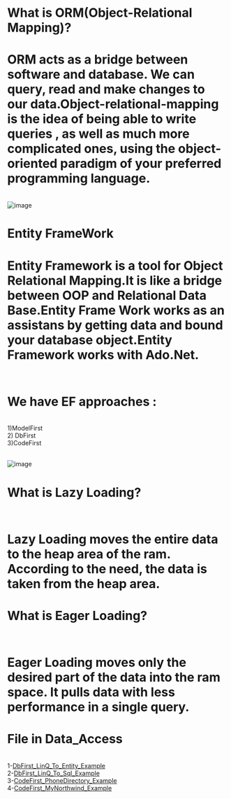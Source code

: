 
# What is ORM(Object-Relational Mapping)?
# ORM acts as a bridge between software and database. We can query, read and make changes to our data.Object-relational-mapping is the idea of being able to write queries , as well as much more complicated ones, using the object-oriented paradigm of your preferred programming language.
<br> ![image](https://user-images.githubusercontent.com/90280719/137193402-eb504d72-a8b7-4efa-83e5-895484e1bb98.png)




# Entity FrameWork
# Entity Framework is a tool for Object Relational Mapping.It is like a bridge between OOP and Relational Data Base.Entity Frame Work works as an assistans by getting data and bound your database object.Entity Framework works with Ado.Net.

# <br> We have EF approaches : 
 <br>  1)ModelFirst
 <br> 2) DbFirst
 <br> 3)CodeFirst
 
 <br> ![image](https://user-images.githubusercontent.com/90280719/137194746-f25d03b7-f030-435d-8c07-b4127df7b9f2.png)

 
# What is Lazy Loading?
# <br> Lazy Loading moves the entire data to the heap area of ​​the ram. According to the need, the data is taken from the heap area.
# What is Eager Loading?
 # <br> Eager Loading moves only the desired part of the data into the ram space. It pulls data with less performance in a single query.
 
 
 # File in Data_Access
<br> 1-[DbFirst_LinQ_To_Entity_Example](https://github.com/SongulSYTRK/Data_Access/tree/master/EntityFramework_DbFirst_L%C4%B0NQ)
<br> 2-[DbFirst_LinQ_To_Sql_Example](https://github.com/SongulSYTRK/Data_Access/tree/master/LinQ_To_Sql_Example)
<br> 3-[CodeFirst_PhoneDirectory_Example](https://github.com/SongulSYTRK/Data_Access/tree/master/CodeFirst_PhoneDirectory_Example)
<br> 4-[CodeFirst_MyNorthwind_Example](https://github.com/SongulSYTRK/Data_Access/tree/master/Code_First_Example)

